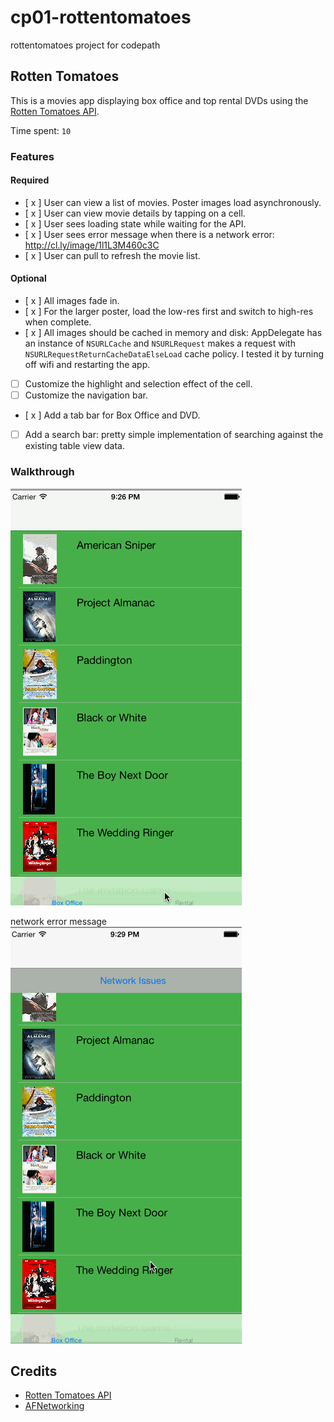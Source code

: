 # cp01-rottentomatoes
rottentomatoes project for codepath

## Rotten Tomatoes

This is a movies app displaying box office and top rental DVDs using the [Rotten Tomatoes API](http://developer.rottentomatoes.com/docs/read/JSON).

Time spent: `10`

### Features

#### Required

- [ x ] User can view a list of movies. Poster images load asynchronously.
- [ x ] User can view movie details by tapping on a cell.
- [ x ] User sees loading state while waiting for the API.
- [ x ] User sees error message when there is a network error: http://cl.ly/image/1l1L3M460c3C
- [ x ] User can pull to refresh the movie list.

#### Optional

- [ x ] All images fade in.
- [ x ] For the larger poster, load the low-res first and switch to high-res when complete.
- [ x ] All images should be cached in memory and disk: AppDelegate has an instance of `NSURLCache` and `NSURLRequest` makes a request with `NSURLRequestReturnCacheDataElseLoad` cache policy. I tested it by turning off wifi and restarting the app.
- [ ] Customize the highlight and selection effect of the cell.
- [ ] Customize the navigation bar.
- [ x ] Add a tab bar for Box Office and DVD.
- [ ] Add a search bar: pretty simple implementation of searching against the existing table view data.

### Walkthrough
![Video Walkthrough](rtApp01.gif)

network error message
![Video Walkthrough](rtApp02.gif)

Credits
---------
* [Rotten Tomatoes API](http://developer.rottentomatoes.com/docs/read/JSON)
* [AFNetworking](https://github.com/AFNetworking/AFNetworking)
